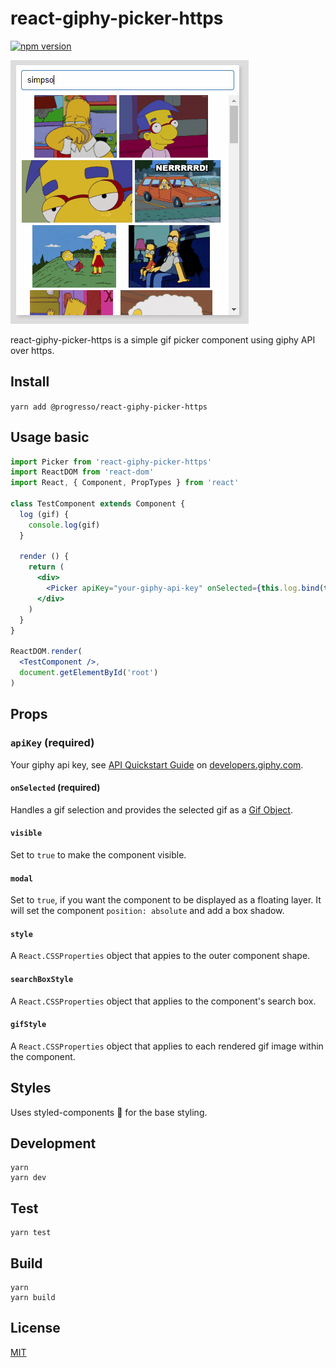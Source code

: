 # react-giphy-picker-https

[![npm version](https://badge.fury.io/js/react-giphy-picker.svg)](https://badge.fury.io/js/react-giphy-picker)

![](https://raw.githubusercontent.com/progresso-group/react-giphy-picker/master/example/preview.gif)

react-giphy-picker-https is a simple gif picker component using giphy API over https.

## Install

`yarn add @progresso/react-giphy-picker-https`

## Usage basic

```jsx
import Picker from 'react-giphy-picker-https'
import ReactDOM from 'react-dom'
import React, { Component, PropTypes } from 'react'

class TestComponent extends Component {
  log (gif) {
    console.log(gif)
  }

  render () {
    return (
      <div>
        <Picker apiKey="your-giphy-api-key" onSelected={this.log.bind(this)} />
      </div>
    )
  }
}

ReactDOM.render(
  <TestComponent />,
  document.getElementById('root')
)
```

## Props

### `apiKey` (required)
Your giphy api key, see [API Quickstart Guide](https://developers.giphy.com/docs/api) on [developers.giphy.com](https://developers.giphy.com/).

#### `onSelected` (required)
Handles a gif selection and provides the selected gif as a [Gif Object](https://developers.giphy.com/docs/api/schema#gif-object).

#### `visible`
Set to `true` to make the component visible.

#### `modal`
Set to `true`, if you want the component to be displayed as a floating layer. It will set the component `position: absolute` and add a box shadow.

#### `style`
A `React.CSSProperties` object that appies to the outer component shape.

#### `searchBoxStyle`
A `React.CSSProperties` object that applies to the component's search box.

#### `gifStyle`
A `React.CSSProperties` object that applies to each rendered gif image within the component.

## Styles
Uses styled-components 💅 for the base styling.

## Development
    yarn
    yarn dev

## Test
    yarn test

## Build
    yarn
    yarn build

## License

[MIT](http://isekivacenz.mit-license.org/)
